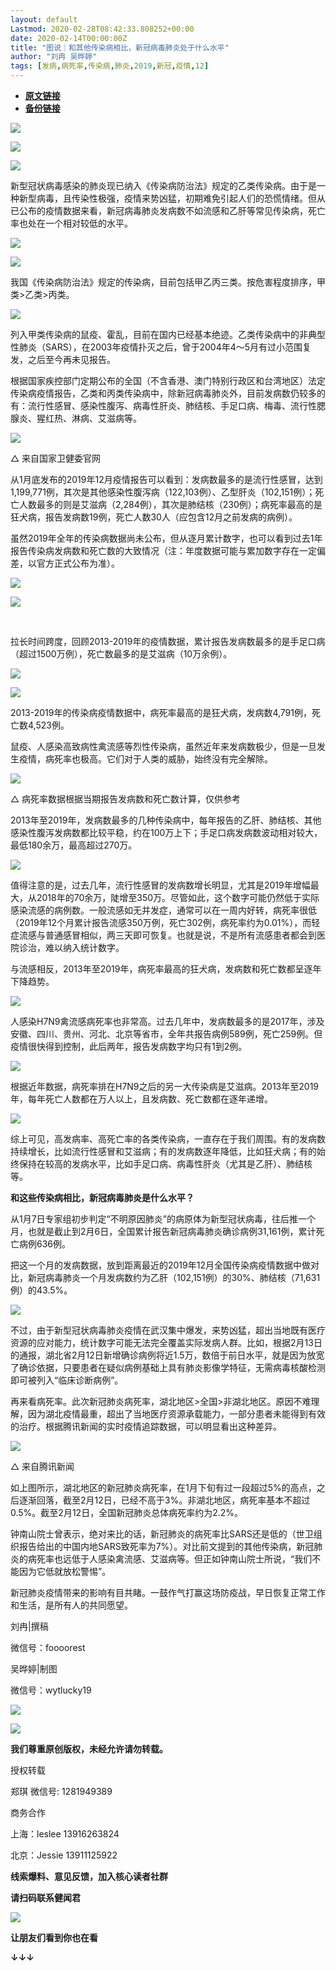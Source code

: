 ```yaml
---
layout: default
Lastmod: 2020-02-28T08:42:33.808252+00:00
date: 2020-02-14T00:00:00Z
title: "图说｜和其他传染病相比，新冠病毒肺炎处于什么水平"
author: "刘冉 吴晔婷"
tags: [发病,病死率,传染病,肺炎,2019,新冠,疫情,12]
---
```


* [**原文链接**](http://mp.weixin.qq.com/s?__biz=MzUzNjk4NTcyOA==&mid=2247488340&idx=1&sn=fb1fb5f8665af42ac146525bd5198ef7&chksm=faecbabbcd9b33ade28cf84af4868ddb57a69e186b6530febe403b2f7d3840822573bab1fdb1#rd)
* [**备份链接**](http://archive.ph/SgW1m)


![](/images/post/edd6d39c883ec63ed23dc380b89fc443.jpg)  

  

![](/images/post/8f2b80c6465f53580a9fb0a08a00f5fa.jpg)

![](/images/post/8a13cc89a4cc8069ef397b255264c67a.jpg)

新型冠状病毒感染的肺炎现已纳入《传染病防治法》规定的乙类传染病。由于是一种新型病毒，且传染性极强，疫情来势凶猛，初期难免引起人们的恐慌情绪。但从已公布的疫情数据来看，新冠病毒肺炎发病数不如流感和乙肝等常见传染病，死亡率也处在一个相对较低的水平。  

![](/images/post/98e65293f195a8054008b29eea6fdc70.jpg)

![](/images/post/7825fecbb4af52333f1986d48b2b925c.jpg)

我国《传染病防治法》规定的传染病，目前包括甲乙丙三类。按危害程度排序，甲类>乙类>丙类。

  

![](/images/post/0614662163820b65ac46df0a0c0bc931.jpg)

  

列入甲类传染病的鼠疫、霍乱，目前在国内已经基本绝迹。乙类传染病中的非典型性肺炎（SARS），在2003年疫情扑灭之后，曾于2004年4～5月有过小范围复发，之后至今再未见报告。

根据国家疾控部门定期公布的全国（不含香港、澳门特别行政区和台湾地区）法定传染病疫情报告，乙类和丙类传染病中，除新冠病毒肺炎外，目前发病数仍较多的有：流行性感冒、感染性腹泻、病毒性肝炎、肺结核、手足口病、梅毒、流行性腮腺炎、猩红热、淋病、艾滋病等。

  

![](/images/post/1c196ff789d97e0922de9a842e2a8184.jpg)

△ 来自国家卫健委官网

  

从1月底发布的2019年12月疫情报告可以看到：发病数最多的是流行性感冒，达到1,199,771例，其次是其他感染性腹泻病（122,103例）、乙型肝炎（102,151例）；死亡人数最多的则是艾滋病（2,284例），其次是肺结核（230例）；病死率最高的是狂犬病，报告发病数19例，死亡人数30人（应包含12月之前发病的病例）。

虽然2019年全年的传染病数据尚未公布，但从逐月累计数字，也可以看到过去1年报告传染病发病数和死亡数的大致情况（注：年度数据可能与累加数字存在一定偏差，以官方正式公布为准）。

  

![](/images/post/cb64d675db4a43c3bce027514f5fa67b.jpg)

  

![](/images/post/cdd0054280f00e45035cea12557d523b.jpg)

   

拉长时间跨度，回顾2013-2019年的疫情数据，累计报告发病数最多的是手足口病（超过1500万例），死亡数最多的是艾滋病（10万余例）。

  

![](/images/post/ccae8f130d1ec0aa49277104e7d073f0.jpg)

  

![](/images/post/516deb4081cafcc6731495d8620194a2.jpg)

  

2013-2019年的传染病疫情数据中，病死率最高的是狂犬病，发病数4,791例，死亡数4,523例。

  

鼠疫、人感染高致病性禽流感等烈性传染病，虽然近年来发病数极少，但是一旦发生疫情，病死率也极高。它们对于人类的威胁，始终没有完全解除。

  

![](/images/post/f891ac3543fc9eb707a461ef7434d41e.jpg)

△ 病死率数据根据当期报告发病数和死亡数计算，仅供参考

  

2013年至2019年，发病数最多的几种传染病中，每年报告的乙肝、肺结核、其他感染性腹泻发病数都比较平稳，约在100万上下；手足口病发病数波动相对较大，最低180余万，最高超过270万。

  

![](/images/post/efe784a0104dd9fce91213b7e76160ab.jpg)

值得注意的是，过去几年，流行性感冒的发病数增长明显，尤其是2019年增幅最大，从2018年的70余万，陡增至350万。尽管如此，这个数字可能仍然低于实际感染流感的病例数。一般流感如无并发症，通常可以在一周内好转，病死率很低（2019年12个月累计报告流感350万例，死亡302例，病死率约为0.01%），而轻症流感与普通感冒相似，两三天即可恢复。也就是说，不是所有流感患者都会到医院诊治，难以纳入统计数字。

与流感相反，2013年至2019年，病死率最高的狂犬病，发病数和死亡数都呈逐年下降趋势。

  

![](/images/post/489a51229881e5b07d8aa9c0e0c9d062.jpg)

人感染H7N9禽流感病死率也非常高。过去几年中，发病数最多的是2017年，涉及安徽、四川、贵州、河北、北京等省市，全年共报告病例589例，死亡259例。但疫情很快得到控制，此后两年，报告发病数字均只有1到2例。

  

![](/images/post/90a3d030506d941e86a0eae1c42597f8.jpg)

根据近年数据，病死率排在H7N9之后的另一大传染病是艾滋病。2013年至2019年，每年死亡人数都在万人以上，且发病数、死亡数都在逐年递增。

  

![](/images/post/a8ff4bab9e61a1a73e2e7974495382c2.jpg)

综上可见，高发病率、高死亡率的各类传染病，一直存在于我们周围。有的发病数持续增长，比如流行性感冒和艾滋病；有的发病数逐年降低，比如狂犬病；有的始终保持在较高的发病水平，比如手足口病、病毒性肝炎（尤其是乙肝）、肺结核等。

**和这些传染病相比，新冠病毒肺炎是什么水平？**

从1月7日专家组初步判定“不明原因肺炎”的病原体为新型冠状病毒，往后推一个月，也就是截止到2月6日，全国累计报告新冠病毒肺炎确诊病例31,161例，累计死亡病例636例。

把这一个月的发病数据，放到距离最近的2019年12月全国传染病疫情数据中做对比，新冠病毒肺炎一个月发病数约为乙肝（102,151例）的30%、肺结核（71,631例）的43.5%。

  

![](/images/post/36590a48c688f44fa459b9c94653b522.jpg)

  

不过，由于新型冠状病毒肺炎疫情在武汉集中爆发，来势凶猛，超出当地既有医疗资源的应对能力，统计数字可能无法完全覆盖实际发病人群。比如，根据2月13日的通报，湖北省2月12日新增确诊病例将近1.5万，数倍于前日水平，就是因为放宽了确诊依据，只要患者在疑似病例基础上具有肺炎影像学特征，无需病毒核酸检测即可被列入“临床诊断病例”。

再来看病死率。此次新冠肺炎病死率，湖北地区>全国>非湖北地区。原因不难理解，因为湖北疫情最重，超出了当地医疗资源承载能力，一部分患者未能得到有效的治疗。根据腾讯新闻的实时疫情追踪数据，可以明显看出这种差异。

  

![](/images/post/99561b8109aed6d64665b4f5d29017bf.jpg)

△ 来自腾讯新闻

  

如上图所示，湖北地区的新冠肺炎病死率，在1月下旬有过一段超过5%的高点，之后逐渐回落，截至2月12日，已经不高于3%。非湖北地区，病死率基本不超过0.5%。截至2月12日，全国新冠肺炎总体病死率约为2.2%。

钟南山院士曾表示，绝对来比的话，新冠肺炎的病死率比SARS还是低的（世卫组织报告给出的中国内地SARS致死率为7%）。对比前文提到的其他传染病，新冠肺炎的病死率也远低于人感染禽流感、艾滋病等。但正如钟南山院士所说，“我们不能因为它低就放松警惕”。

新冠肺炎疫情带来的影响有目共睹。一鼓作气打赢这场防疫战，早日恢复正常工作和生活，是所有人的共同愿望。

  

  

刘冉|撰稿  

微信号：foooorest

吴晔婷|制图

微信号：wytlucky19

![](/images/post/98bfe02574848453e9223a29137dab04.jpg)

![](/images/post/91cce1592039a88a53dec328a39970ed.jpg)

**我们尊重原创版权，未经允许请勿转载。**  

  

授权转载

郑琪 微信号: 1281949389

商务合作  

上海：leslee 13916263824

北京：Jessie 13911125922

  

**线索爆料、意见反馈，加入核心读者社群**

**请扫码联系健闻君**

![](/images/post/cc08d415a40f3a6df2fc66b0dfd36be1.jpg)

  

**让朋友们看到你也在看**

**↓↓↓**


